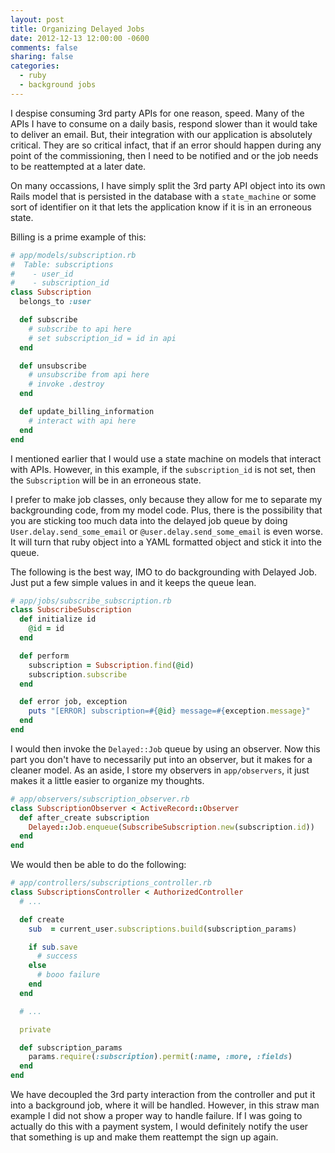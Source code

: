 ```yaml
---
layout: post
title: Organizing Delayed Jobs
date: 2012-12-13 12:00:00 -0600
comments: false
sharing: false
categories:
  - ruby
  - background jobs
---
```


I despise consuming 3rd party APIs for one reason, speed. Many of the APIs I
have to consume on a daily basis, respond slower than it would take to deliver
an email. But, their integration with our application is absolutely critical.
They are so critical infact, that if an error should happen during any point of
the commissioning, then I need to be notified and or the job needs to be
reattempted at a later date.

On many occassions, I have simply split the 3rd party API object into its own
Rails model that is persisted in the database with a `state_machine` or some
sort of identifier on it that lets the application know if it is in an erroneous
state.

Billing is a prime example of this:

```ruby
# app/models/subscription.rb
#  Table: subscriptions
#    - user_id
#    - subscription_id
class Subscription
  belongs_to :user

  def subscribe
    # subscribe to api here
    # set subscription_id = id in api
  end

  def unsubscribe
    # unsubscribe from api here
    # invoke .destroy
  end

  def update_billing_information
    # interact with api here
  end
end
```

I mentioned earlier that I would use a state machine on models that interact
with APIs. However, in this example, if the `subscription_id` is not set, then
the `Subscription` will be in an erroneous state.

I prefer to make job classes, only because they allow for me to separate my
backgrounding code, from my model code. Plus, there is the possibility that you
are sticking too much data into the delayed job queue by doing
`User.delay.send_some_email` or `@user.delay.send_some_email` is even worse. It
will turn that ruby object into a YAML formatted object and stick it into the
queue.

The following is the best way, IMO to do backgrounding with Delayed Job. Just
put a few simple values in and it keeps the queue lean.

```ruby
# app/jobs/subscribe_subscription.rb
class SubscribeSubscription
  def initialize id
    @id = id
  end

  def perform
    subscription = Subscription.find(@id)
    subscription.subscribe
  end

  def error job, exception
    puts "[ERROR] subscription=#{@id} message=#{exception.message}"
  end
end
```

I would then invoke the `Delayed::Job` queue by using an observer. Now this part
you don't have to necessarily put into an observer, but it makes for a cleaner
model. As an aside, I store my observers in `app/observers`, it just makes it a
little easier to organize my thoughts.

```ruby
# app/observers/subscription_observer.rb
class SubscriptionObserver < ActiveRecord::Observer
  def after_create subscription
    Delayed::Job.enqueue(SubscribeSubscription.new(subscription.id))
  end
end
```

We would then be able to do the following:

```ruby
# app/controllers/subscriptions_controller.rb
class SubscriptionsController < AuthorizedController
  # ...

  def create
    sub  = current_user.subscriptions.build(subscription_params)

    if sub.save
      # success
    else
      # booo failure
    end
  end

  # ...

  private

  def subscription_params
    params.require(:subscription).permit(:name, :more, :fields)
  end
end
```

We have decoupled the 3rd party interaction from the controller and put it into
a background job, where it will be handled. However, in this straw man example I
did not show a proper way to handle failure. If I was going to actually do this
with a payment system, I would definitely notify the user that something is up
and make them reattempt the sign up again.
